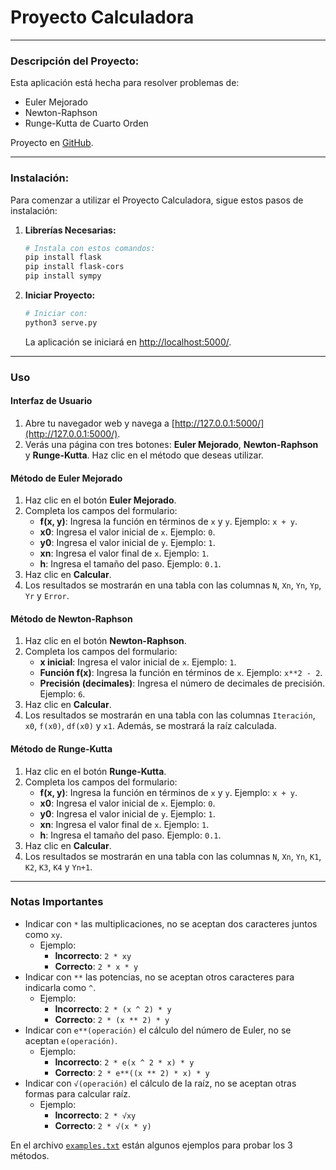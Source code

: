 # **Proyecto Calculadora**

---

### Descripción del Proyecto:

Esta aplicación está hecha para resolver problemas de:

- Euler Mejorado
- Newton-Raphson
- Runge-Kutta de Cuarto Orden

Proyecto en [GitHub](https://github.com/ABEL0120/calculadora-mate2-python).

---

### Instalación:

Para comenzar a utilizar el Proyecto Calculadora, sigue estos pasos de instalación:

1. **Librerías Necesarias:**
   ```bash
   # Instala con estos comandos:
   pip install flask
   pip install flask-cors
   pip install sympy
   ```
2. **Iniciar Proyecto:**
   ```bash
   # Iniciar con:
   python3 serve.py
   ```
   La aplicación se iniciará en [http://localhost:5000/](http://localhost:5000/).

---

### Uso

#### Interfaz de Usuario

1. Abre tu navegador web y navega a [http://127.0.0.1:5000/](http://127.0.0.1:5000/).
2. Verás una página con tres botones: **Euler Mejorado**, **Newton-Raphson** y **Runge-Kutta**. Haz clic en el método que deseas utilizar.

#### Método de Euler Mejorado

1. Haz clic en el botón **Euler Mejorado**.
2. Completa los campos del formulario:
   - **f(x, y)**: Ingresa la función en términos de `x` y `y`. Ejemplo: `x + y`.
   - **x0**: Ingresa el valor inicial de `x`. Ejemplo: `0`.
   - **y0**: Ingresa el valor inicial de `y`. Ejemplo: `1`.
   - **xn**: Ingresa el valor final de `x`. Ejemplo: `1`.
   - **h**: Ingresa el tamaño del paso. Ejemplo: `0.1`.
3. Haz clic en **Calcular**.
4. Los resultados se mostrarán en una tabla con las columnas `N`, `Xn`, `Yn`, `Yp`, `Yr` y `Error`.

#### Método de Newton-Raphson

1. Haz clic en el botón **Newton-Raphson**.
2. Completa los campos del formulario:
   - **x inicial**: Ingresa el valor inicial de `x`. Ejemplo: `1`.
   - **Función f(x)**: Ingresa la función en términos de `x`. Ejemplo: `x**2 - 2`.
   - **Precisión (decimales)**: Ingresa el número de decimales de precisión. Ejemplo: `6`.
3. Haz clic en **Calcular**.
4. Los resultados se mostrarán en una tabla con las columnas `Iteración`, `x0`, `f(x0)`, `df(x0)` y `x1`. Además, se mostrará la raíz calculada.

#### Método de Runge-Kutta

1. Haz clic en el botón **Runge-Kutta**.
2. Completa los campos del formulario:
   - **f(x, y)**: Ingresa la función en términos de `x` y `y`. Ejemplo: `x + y`.
   - **x0**: Ingresa el valor inicial de `x`. Ejemplo: `0`.
   - **y0**: Ingresa el valor inicial de `y`. Ejemplo: `1`.
   - **xn**: Ingresa el valor final de `x`. Ejemplo: `1`.
   - **h**: Ingresa el tamaño del paso. Ejemplo: `0.1`.
3. Haz clic en **Calcular**.
4. Los resultados se mostrarán en una tabla con las columnas `N`, `Xn`, `Yn`, `K1`, `K2`, `K3`, `K4` y `Yn+1`.

---

### Notas Importantes

- Indicar con `*` las multiplicaciones, no se aceptan dos caracteres juntos como `xy`.
  - Ejemplo:
    - **Incorrecto**: `2 * xy`
    - **Correcto**: `2 * x * y`
- Indicar con `**` las potencias, no se aceptan otros caracteres para indicarla como `^`.
  - Ejemplo:
    - **Incorrecto**: `2 * (x ^ 2) * y`
    - **Correcto**: `2 * (x ** 2) * y`
- Indicar con `e**(operación)` el cálculo del número de Euler, no se aceptan `e(operación)`.
  - Ejemplo:
    - **Incorrecto**: `2 * e(x ^ 2 * x) * y`
    - **Correcto**: `2 * e**((x ** 2) * x) * y`
- Indicar con `√(operación)` el cálculo de la raíz, no se aceptan otras formas para calcular raíz.
  - Ejemplo:
    - **Incorrecto**: `2 * √xy`
    - **Correcto**: `2 * √(x * y)`

En el archivo [`examples.txt`](./examples.txt) están algunos ejemplos para probar los 3 métodos.
